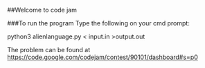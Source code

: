 ##Welcome to code jam

###To run the program
Type the following on your cmd prompt:

python3 alienlanguage.py < input.in >output.out

The problem can be found at 
https://code.google.com/codejam/contest/90101/dashboard#s=p0
